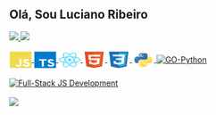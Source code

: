 ## Olá, Sou Luciano Ribeiro
 <div>
  <a href="https://github.com/lucianorbr">
  <img height="180em" src="https://github-readme-stats.vercel.app/api?username=lucianorbr&show_icons=true&theme=dracula&include_all_commits=true&count_private=true"/>
  <img height="180em" src="https://github-readme-stats.vercel.app/api/top-langs/?username=lucianorbr&layout=compact&langs_count=7&theme=dracula"/>
</div>
<div style="display: inline_block"><br>
  <img align="center" alt="Rafa-Js" height="30" width="40" src="https://raw.githubusercontent.com/devicons/devicon/master/icons/javascript/javascript-plain.svg">
  <img align="center" alt="Rafa-Ts" height="30" width="40" src="https://raw.githubusercontent.com/devicons/devicon/master/icons/typescript/typescript-plain.svg">
  <img align="center" alt="Rafa-React" height="30" width="40" src="https://raw.githubusercontent.com/devicons/devicon/master/icons/react/react-original.svg">
  <img align="center" alt="Rafa-HTML" height="30" width="40" src="https://raw.githubusercontent.com/devicons/devicon/master/icons/html5/html5-original.svg">
  <img align="center" alt="Rafa-CSS" height="30" width="40" src="https://raw.githubusercontent.com/devicons/devicon/master/icons/css3/css3-original.svg">
  <img align="center" alt="Rafa-Python" height="30" width="40" src="https://raw.githubusercontent.com/devicons/devicon/master/icons/python/python-original.svg">
  <img align="center" alt="GO-Python" height="30" width="30" src="https://img.icons8.com/color/50/000000/golang.png">
</div>
  
  <br>
  
  <div> 
   <a href="https://github.com/IsaacAlves7/javascript-programming"><img align="center" src="https://miro.medium.com/max/3200/1*OF0xEMkWBv-69zvmNs6RDQ.gif" title="Full-Stack JS           Development"/></a>
  </div>
  
  <br>
 
<div> 
  <a href="https://www.linkedin.com/in/lucianoribeirodevsup/" target="_blank"><img src="https://img.shields.io/badge/-LinkedIn-%230077B5?style=for-the-badge&logo=linkedin&logoColor=white" target="_blank"></a> 
</div>
 
